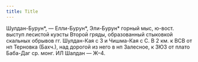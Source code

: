 ```yaml
---
title: Title
---
```


Шулдан-Бурун*, — Елли-Бурун*, Эли-Бурун* горный мыс, ю-вост. выступ лесистой
куэсты Второй гряды, образованный стыковкой скальных обрывов гг. Шулдан-Кая с З
и Чишма-Кая с С. В 2 км. к ВСВ от нп Терновка (Бахч.), над дорогой из него в нп
Залесное, к ЗЮЗ от плато Баба-Даг ср. монг. ИЛ Шалдан — Ж–4.
